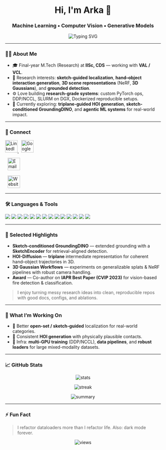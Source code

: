 <h1 align="center">Hi, I'm Arka 👋</h1>
<h3 align="center">Machine Learning • Computer Vision • Generative Models</h3>

<p align="center">
  <img
    src="https://readme-typing-svg.herokuapp.com?font=Fira+Code&weight=500&size=22&pause=1000&center=true&vCenter=true&width=680&lines=Machine+Learning+%26+Computer+Vision;Generative+Models+%26+3D+(NeRF%2C+Gaussians);Sketch-conditioned+Detection+%E2%80%A2+HOI;PyTorch+%7C+CUDA+%7C+SLURM+%7C+Docker"
    alt="Typing SVG"
  />
</p>

---

### 🧑‍🔬 About Me
- 🎓 Final-year M.Tech (Research) at **IISc, CDS** — working with **VAL / VCL**.
- 🔭 Research interests: **sketch-guided localization**, **hand–object interaction generation**, **3D scene representations** (NeRF, **3D Gaussians**), and **grounded detection**.
- ⚙️ Love building **research-grade systems**: custom PyTorch ops, DDP/NCCL, SLURM on DGX, Dockerized reproducible setups.
- 🌱 Currently exploring: **triplane-guided HOI generation**, **sketch-conditioned GroundingDINO**, and **agentic ML systems** for real-world impact.

---

### 🔗 Connect
<p align="left">
  <!-- Replace # with your links -->
  <a href="https://www.linkedin.com/in/arkahaldi/" target="_blank">
    <img src="https://cdn.jsdelivr.net/gh/devicons/devicon/icons/linkedin/linkedin-original.svg" alt="LinkedIn" width="40" height="40"/>
  </a>
  &nbsp;
  <a href="https://scholar.google.com/citations?user=YW2est4AAAAJ&hl=en" target="_blank">
    <img src="https://upload.wikimedia.org/wikipedia/commons/c/c7/Google_Scholar_logo.svg" alt="Google Scholar" width="40" height="40"/>
  </a>
  
  &nbsp;
  <a href="mailto:aurkohaldi@gmail.com">
    <img src="https://upload.wikimedia.org/wikipedia/commons/4/4e/Gmail_Icon.png" alt="Email" width="40" height="40"/>
  </a>
  
  &nbsp;
  <a href="https://arkahaldi.in" target="_blank">
    <img src="https://upload.wikimedia.org/wikipedia/commons/9/91/Octicons-mark-github.svg" alt="Website" width="40" height="40"/>
  </a>
</p>

---

### 🛠️ Languages & Tools
<p align="left">
  <img src="https://img.shields.io/badge/Python-3776AB?style=for-the-badge&logo=python&logoColor=white"/>
  <img src="https://img.shields.io/badge/PyTorch-EE4C2C?style=for-the-badge&logo=pytorch&logoColor=white"/>
  <img src="https://img.shields.io/badge/Hugging%20Face-FFD21E?style=for-the-badge&logo=huggingface&logoColor=black"/>
  <img src="https://img.shields.io/badge/Transformers-FFD21E?style=for-the-badge&logo=huggingface&logoColor=black"/>
  <img src="https://img.shields.io/badge/CUDA-76B900?style=for-the-badge&logo=nvidia&logoColor=white"/>
  <img src="https://img.shields.io/badge/Docker-2496ED?style=for-the-badge&logo=docker&logoColor=white"/>
  <img src="https://img.shields.io/badge/SLURM-2D5F2E?style=for-the-badge"/>
  <img src="https://img.shields.io/badge/NCCL-0B3D91?style=for-the-badge"/>
  <img src="https://img.shields.io/badge/Linux-FCC624?style=for-the-badge&logo=linux&logoColor=black"/>
  <img src="https://img.shields.io/badge/OpenCV-5C3EE8?style=for-the-badge&logo=opencv&logoColor=white"/>
  <img src="https://img.shields.io/badge/Weights%20%26%20Biases-FFBE00?style=for-the-badge&logo=weightsandbiases&logoColor=black"/>
  <img src="https://img.shields.io/badge/FastAPI-009688?style=for-the-badge&logo=fastapi&logoColor=white"/>
  <img src="https://img.shields.io/badge/Jupyter-F37626?style=for-the-badge&logo=jupyter&logoColor=white"/>
  <img src="https://img.shields.io/badge/Git-F05032?style=for-the-badge&logo=git&logoColor=white"/>
</p>

---

### 📌 Selected Highlights
- **Sketch-conditioned GroundingDINO** — extended grounding with a **SketchEncoder** for retrieval-aligned detection.
- **HOI-Diffusion** — **triplane** intermediate representation for coherent hand–object trajectories in 3D.
- **3D Gaussian Workflows** — experiments on generalizable splats & NeRF pipelines with robust camera handling.
- **Award** — Co-author on **IAPR Best Paper (CVIP 2023)** for vision-based fire detection & classification.

> I enjoy turning messy research ideas into clean, reproducible repos with good docs, configs, and ablations.

---

### 🔬 What I’m Working On
- 🧩 Better **open-set / sketch-guided** localization for real-world categories.
- 👐 Consistent **HOI generation** with physically plausible contacts.
- 🧱 Infra: **multi-GPU training** (DDP/NCCL), **data pipelines**, and **robust loaders** for large mixed-modality datasets.

---

### 📈 GitHub Stats
<p align="center">
  <img src="https://github-readme-stats.vercel.app/api?username=Arka-h&show_icons=true&theme=tokyonight" alt="stats" />
</p>
<p align="center">
  <img src="https://github-readme-streak-stats-eight.vercel.app/?user=Arka-h&theme=radical" alt="streak" />
</p>
<p align="center">
  <img src="https://github-profile-summary-cards.vercel.app/api/cards/profile-details?username=Arka-h&theme=tokyonight" alt="summary" />
</p>

---

### ⚡ Fun Fact
> I refactor dataloaders more than I refactor life. Also: dark mode forever.

<p align="center">
  <img src="https://komarev.com/ghpvc/?username=Arka-h&label=Profile%20views&color=0e75b6&style=flat" alt="views" />
</p>
